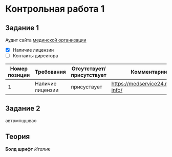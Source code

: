 # Контрольная работа 1

## Задание 1
Аудит сайта [мединской организации](https://medservice24.ru/)
- [x] Наличие лицензии
- [ ] Контакты директора

|Номер позиции|Требования|Отсутствует/присутствует|Комментарии| 
|---|---|---|--|
|1|Наличие лицензии|присуствует|https://medservice24.ru/legal-info/|
## Задание 2
автрмпщшвао
## Теория
**Болд шрифт**
*Италик*

